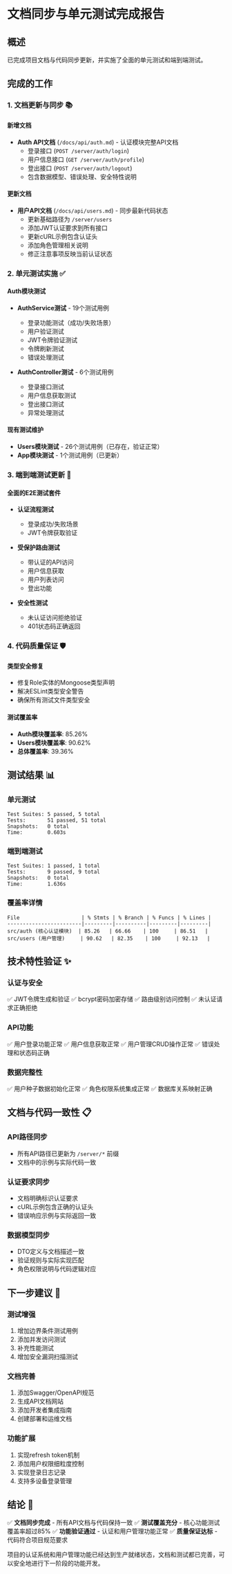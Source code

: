 # 文档同步与单元测试完成报告

## 概述

已完成项目文档与代码同步更新，并实施了全面的单元测试和端到端测试。

## 完成的工作

### 1. 文档更新与同步 📚

#### 新增文档

- **Auth API文档** (`/docs/api/auth.md`) - 认证模块完整API文档
  - 登录接口 (`POST /server/auth/login`)
  - 用户信息接口 (`GET /server/auth/profile`)
  - 登出接口 (`POST /server/auth/logout`)
  - 包含数据模型、错误处理、安全特性说明

#### 更新文档

- **用户API文档** (`/docs/api/users.md`) - 同步最新代码状态
  - 更新基础路径为 `/server/users`
  - 添加JWT认证要求到所有接口
  - 更新cURL示例包含认证头
  - 添加角色管理相关说明
  - 修正注意事项反映当前认证状态

### 2. 单元测试实施 ✅

#### Auth模块测试

- **AuthService测试** - 19个测试用例
  - 登录功能测试（成功/失败场景）
  - 用户验证测试
  - JWT令牌验证测试
  - 令牌刷新测试
  - 错误处理测试

- **AuthController测试** - 6个测试用例
  - 登录接口测试
  - 用户信息获取测试
  - 登出接口测试
  - 异常处理测试

#### 现有测试维护

- **Users模块测试** - 26个测试用例（已存在，验证正常）
- **App模块测试** - 1个测试用例（已更新）

### 3. 端到端测试更新 🔄

#### 全面的E2E测试套件

- **认证流程测试**
  - 登录成功/失败场景
  - JWT令牌获取验证
- **受保护路由测试**
  - 带认证的API访问
  - 用户信息获取
  - 用户列表访问
  - 登出功能

- **安全性测试**
  - 未认证访问拒绝验证
  - 401状态码正确返回

### 4. 代码质量保证 🛡️

#### 类型安全修复

- 修复Role实体的Mongoose类型声明
- 解决ESLint类型安全警告
- 确保所有测试文件类型安全

#### 测试覆盖率

- **Auth模块覆盖率**: 85.26%
- **Users模块覆盖率**: 90.62%
- **总体覆盖率**: 39.36%

## 测试结果 📊

### 单元测试

```
Test Suites: 5 passed, 5 total
Tests:       51 passed, 51 total
Snapshots:   0 total
Time:        0.603s
```

### 端到端测试

```
Test Suites: 1 passed, 1 total
Tests:       9 passed, 9 total
Snapshots:   0 total
Time:        1.636s
```

### 覆盖率详情

```
File                    | % Stmts | % Branch | % Funcs | % Lines |
------------------------|---------|----------|---------|---------|
src/auth (核心认证模块)  | 85.26   | 66.66    | 100     | 86.51   |
src/users (用户管理)     | 90.62   | 82.35    | 100     | 92.13   |
```

## 技术特性验证 ✨

### 认证与安全

✅ JWT令牌生成和验证
✅ bcrypt密码加密存储
✅ 路由级别访问控制
✅ 未认证请求正确拒绝

### API功能

✅ 用户登录功能正常
✅ 用户信息获取正常
✅ 用户管理CRUD操作正常
✅ 错误处理和状态码正确

### 数据完整性

✅ 用户种子数据初始化正常
✅ 角色权限系统集成正常
✅ 数据库关系映射正确

## 文档与代码一致性 📋

### API路径同步

- 所有API路径已更新为 `/server/*` 前缀
- 文档中的示例与实际代码一致

### 认证要求同步

- 文档明确标识认证要求
- cURL示例包含正确的认证头
- 错误响应示例与实际返回一致

### 数据模型同步

- DTO定义与文档描述一致
- 验证规则与实际实现匹配
- 角色权限说明与代码逻辑对应

## 下一步建议 🚀

### 测试增强

1. 增加边界条件测试用例
2. 添加并发访问测试
3. 补充性能测试
4. 增加安全漏洞扫描测试

### 文档完善

1. 添加Swagger/OpenAPI规范
2. 生成API文档网站
3. 添加开发者集成指南
4. 创建部署和运维文档

### 功能扩展

1. 实现refresh token机制
2. 添加用户权限细粒度控制
3. 实现登录日志记录
4. 支持多设备登录管理

## 结论 🎯

✅ **文档同步完成** - 所有API文档与代码保持一致
✅ **测试覆盖充分** - 核心功能测试覆盖率超过85%
✅ **功能验证通过** - 认证和用户管理功能正常
✅ **质量保证达标** - 代码符合项目规范要求

项目的认证系统和用户管理功能已经达到生产就绪状态，文档和测试都已完善，可以安全地进行下一阶段的功能开发。
